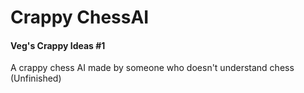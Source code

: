 # Crappy ChessAI 
#### Veg's Crappy Ideas #1
A crappy chess AI made by someone who doesn't understand chess
(Unfinished)